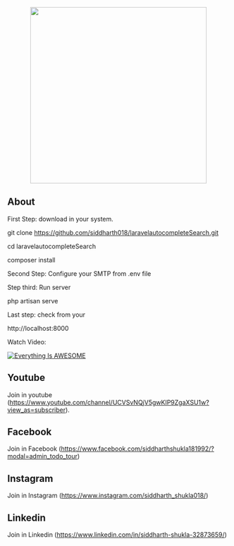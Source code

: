 <p align="center"><img src="https://i.ytimg.com/vi/Xs_ohuTsdx8/hqdefault.jpg?sqp=-oaymwEZCPYBEIoBSFXyq4qpAwsIARUAAIhCGAFwAQ==&rs=AOn4CLD-31X8Qe1tfe0fV_Ysd6qAXQx3VA" width="400"></p>

</p>

## About
First Step: download in your system.

git clone https://github.com/siddharth018/laravelautocompleteSearch.git

cd laravelautocompleteSearch

composer install

Second Step: Configure your SMTP from .env file

Step third: Run server

php artisan serve

Last step: check from your 

http://localhost:8000

Watch Video: 

[![Everything Is AWESOME](https://i.ytimg.com/vi/Xs_ohuTsdx8/hqdefault.jpg?sqp=-oaymwEZCPYBEIoBSFXyq4qpAwsIARUAAIhCGAFwAQ==&rs=AOn4CLD-31X8Qe1tfe0fV_Ysd6qAXQx3VA)](https://youtu.be/Xs_ohuTsdx8 "Everything Is AWESOME")

## Youtube
Join in youtube
(https://www.youtube.com/channel/UCVSvNQjV5gwKIP9ZgaXSU1w?view_as=subscriber).

## Facebook
Join in Facebook
(https://www.facebook.com/siddharthshukla181992/?modal=admin_todo_tour)

## Instagram
Join in Instagram
(https://www.instagram.com/siddharth_shukla018/)

## Linkedin
Join in Linkedin
(https://www.linkedin.com/in/siddharth-shukla-32873659/)
